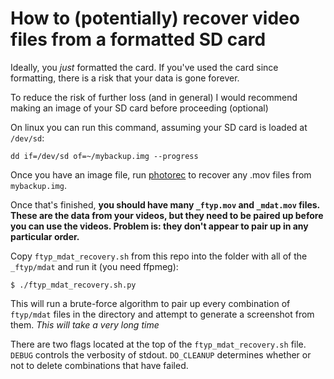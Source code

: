 # How to (potentially) recover video files from a formatted SD card

Ideally, you *just* formatted the card.  If you've used the card since formatting,
there is a risk that your data is gone forever.

To reduce the risk of further loss (and in general) I would recommend making an 
image of your SD card before proceeding (optional)

On linux you can run this command, assuming your SD card is loaded at `/dev/sd`:
```
dd if=/dev/sd of=~/mybackup.img --progress
```

Once you have an image file, run [photorec](https://wiki.archlinux.org/index.php/file_recovery#Testdisk_and_PhotoRec)
to recover any .mov files from `mybackup.img`.

Once that's finished, **you should have many `_ftyp.mov` and `_mdat.mov` files. 
These are the data from your videos, but they need to be paired up before you 
can use the videos.  Problem is: they don't appear to pair up in any particular 
order.**

Copy `ftyp_mdat_recovery.sh` from this repo into the folder with all of the `_ftyp/mdat` 
and run it (you need ffpmeg):

```
$ ./ftyp_mdat_recovery.sh.py
```

This will run a brute-force algorithm to pair up every combination of 
`ftyp/mdat` files in the directory and attempt to generate a screenshot from them.  *This will take a very long time*

There are two flags located at the top of the `ftyp_mdat_recovery.sh` file. `DEBUG` controls the verbosity of stdout. `DO_CLEANUP` determines whether or not to delete combinations that have failed. 
